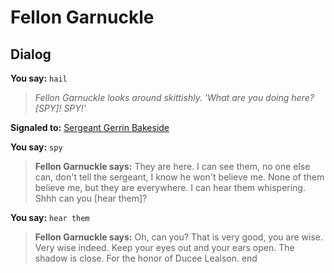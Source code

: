 # Fellon Garnuckle


## Dialog


**You say:** `hail`



>*Fellon Garnuckle looks around skittishly. 'What are you doing here? [SPY]! SPY!'*


**Signaled to:**  [Sergeant Gerrin Bakeside](/npc/208014)




**You say:** `spy`



>**Fellon Garnuckle says:** They are here.  I can see them, no one else can, don't tell the sergeant, I know he won't believe me.  None of them believe me, but they are everywhere.  I can hear them whispering.  Shhh can you [hear them]?




**You say:** `hear them`



>**Fellon Garnuckle says:** Oh, can you? That is very good, you are wise.  Very wise indeed.  Keep your eyes out and your ears open.  The shadow is close. For the honor of Ducee Lealson.
end
